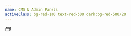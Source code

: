 ```yaml
---
name: CMS & Admin Panels
activeClass: bg-red-100 text-red-500 dark:bg-red-500/20
---
```


<svg xmlns="http://www.w3.org/2000/svg" width="20" height="20" viewBox="0 0 256 256"><g fill="currentColor"><path d="M224 56v112a8 8 0 0 1-8 8h-24V88a8 8 0 0 0-8-8H64V56a8 8 0 0 1 8-8h144a8 8 0 0 1 8 8Z" opacity=".2"/><path d="M216 40H72a16 16 0 0 0-16 16v16H40a16 16 0 0 0-16 16v112a16 16 0 0 0 16 16h144a16 16 0 0 0 16-16v-16h16a16 16 0 0 0 16-16V56a16 16 0 0 0-16-16ZM40 88h144v16H40Zm144 112H40v-80h144v80Zm32-32h-16V88a16 16 0 0 0-16-16H72V56h144Z"/></g></svg>